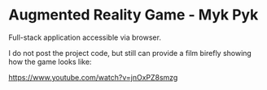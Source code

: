 
# Augmented Reality Game - Myk Pyk

Full-stack application accessible via browser.

I do not post the project code, but still can provide a film birefly showing how the game looks like:

https://www.youtube.com/watch?v=jnOxPZ8smzg
